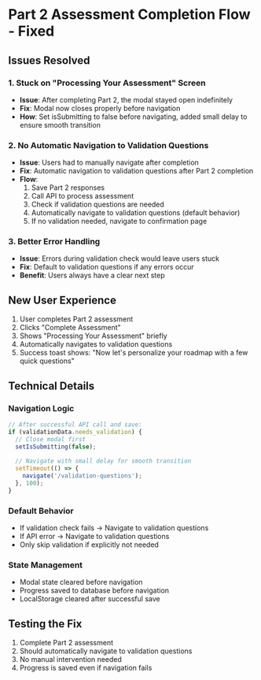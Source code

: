 # Part 2 Assessment Completion Flow - Fixed

## Issues Resolved

### 1. Stuck on "Processing Your Assessment" Screen
- **Issue**: After completing Part 2, the modal stayed open indefinitely
- **Fix**: Modal now closes properly before navigation
- **How**: Set isSubmitting to false before navigating, added small delay to ensure smooth transition

### 2. No Automatic Navigation to Validation Questions
- **Issue**: Users had to manually navigate after completion
- **Fix**: Automatic navigation to validation questions after Part 2 completion
- **Flow**: 
  1. Save Part 2 responses
  2. Call API to process assessment
  3. Check if validation questions are needed
  4. Automatically navigate to validation questions (default behavior)
  5. If no validation needed, navigate to confirmation page

### 3. Better Error Handling
- **Issue**: Errors during validation check would leave users stuck
- **Fix**: Default to validation questions if any errors occur
- **Benefit**: Users always have a clear next step

## New User Experience

1. User completes Part 2 assessment
2. Clicks "Complete Assessment" 
3. Shows "Processing Your Assessment" briefly
4. Automatically navigates to validation questions
5. Success toast shows: "Now let's personalize your roadmap with a few quick questions"

## Technical Details

### Navigation Logic
```typescript
// After successful API call and save:
if (validationData.needs_validation) {
  // Close modal first
  setIsSubmitting(false);
  
  // Navigate with small delay for smooth transition
  setTimeout(() => {
    navigate('/validation-questions');
  }, 100);
}
```

### Default Behavior
- If validation check fails → Navigate to validation questions
- If API error → Navigate to validation questions  
- Only skip validation if explicitly not needed

### State Management
- Modal state cleared before navigation
- Progress saved to database before navigation
- LocalStorage cleared after successful save

## Testing the Fix

1. Complete Part 2 assessment
2. Should automatically navigate to validation questions
3. No manual intervention needed
4. Progress is saved even if navigation fails 